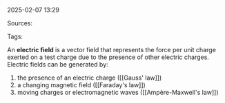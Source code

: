2025-02-07 13:29

Sources: 

Tags:

An **electric field** is a vector field that represents the force per unit charge exerted on a test charge due to the presence of other electric charges. Electric fields can be generated by:

1. the presence of an electric charge ([[Gauss' law]])
2. a changing magnetic field ([[Faraday's law]])
3. moving charges or electromagnetic waves ([[Ampère-Maxwell's law]])